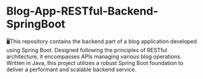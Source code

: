 # Blog-App-RESTful-Backend-SpringBoot
🖥️This repository contains the backend part of a blog application developed using Spring Boot. Designed following the principles of RESTful architecture, it encompasses APIs managing various blog operations. Written in Java, this project utilizes a robust Spring Boot foundation to deliver a performant and scalable backend service.
